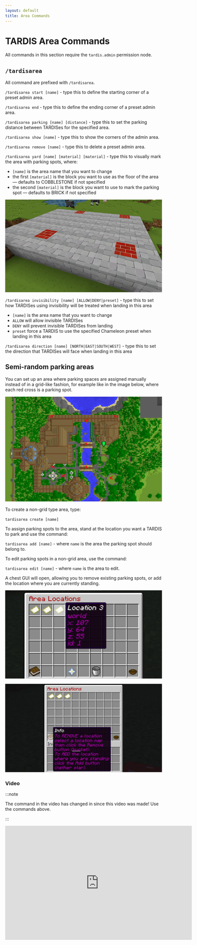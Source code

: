 ```yaml
---
layout: default
title: Area Commands
---
```


# TARDIS Area Commands

All commands in this section require the `tardis.admin` permission node.

## `/tardisarea`

All command are prefixed with `/tardisarea`.


`/tardisarea start [name]` - type this to define the starting corner of a preset
admin area.

`/tardisarea end` - type this to define the ending corner of a preset admin area.

`/tardisarea parking [name] [distance]` - type this to set the parking distance
between TARDISes for the specified area.

`/tardisarea show [name]` - type this to show the corners of the admin area.

`/tardisarea remove [name]` - type this to delete a preset admin area.

`/tardisarea yard [name] [material] [material]` - type this to visually mark the
area with parking spots, where:

- `[name]` is the area name that you want to change
- the first `[material]` is the block you want to use as the floor of the area
  — defaults to COBBLESTONE if not specified
- the second `[material]` is the block you want to use to mark the parking spot
  — defaults to BRICK if not specified

![TARDIS parking yard](/images/docs/yard.jpg)

`/tardisarea invisibility [name] [ALLOW|DENY|preset]` - type this to set how TARDISes using invisibility will be treated
when landing in this area

- `[name]` is the area name that you want to change
- `ALLOW` will allow invisible TARDISes
- `DENY` will prevent invisible TARDISes from landing
- `preset` force a TARDIS to use the specified Chameleon preset when landing in this area

`/tardisarea direction [name] [NORTH|EAST|SOUTH|WEST]` - type this to set the direction that TARDISes will face when
landing in this area

## Semi-random parking areas

You can set up an area where parking spaces are assigned manually instead of in a grid-like fashion,
for example like in the image below, where each red cross is a parking spot.

![semi random area](/images/docs/semi-random-area.jpg)

To create a non-grid type area, type:

`tardisarea create [name]`

To assign parking spots to the area, stand at the location you want a TARDIS to park and use the command:

`tardisarea add [name]` - where `name` is the area the parking spot should belong to.

To edit parking spots in a non-grid area, use the command:

`tardisarea edit [name]` - where `name` is the area to edit.

A chest GUI will open, allowing you to remove existing parking spots, or add the location where you are currently
standing.

![area edit gui](/images/docs/area-edit-gui.jpg)

![area edit gui info](/images/docs/area-edit-gui-info.jpg)

### Video

:::note

The command in the video has changed in since this video was made!
Use the commands above.

:::

<iframe src="https://player.vimeo.com/video/52724961" width="600" height="366" frameborder="0" webkitallowfullscreen mozallowfullscreen allowfullscreen></iframe>
